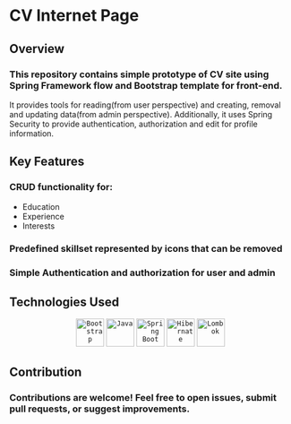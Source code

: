 # CV Internet Page

## Overview
### This repository contains simple prototype of CV site using Spring Framework flow and Bootstrap template for front-end. 
It provides tools for reading(from user perspective) and creating, removal and updating data(from admin perspective).
Additionally, it uses Spring Security to provide authentication, authorization and edit for profile information.

## Key Features
### CRUD functionality for:
   - Education
   - Experience
   - Interests
### Predefined skillset represented by icons that can be removed
### Simple Authentication and authorization for user and admin

## Technologies Used
<div align="center">
	<code><img width="50" src="https://user-images.githubusercontent.com/25181517/183898054-b3d693d4-dafb-4808-a509-bab54cf5de34.png" alt="Bootstrap" title="Bootstrap"/></code>
	<code><img width="50" src="https://user-images.githubusercontent.com/25181517/117201156-9a724800-adec-11eb-9a9d-3cd0f67da4bc.png" alt="Java" title="Java"/></code>
	<code><img width="50" src="https://user-images.githubusercontent.com/25181517/183891303-41f257f8-6b3d-487c-aa56-c497b880d0fb.png" alt="Spring Boot" title="Spring Boot"/></code>
	<code><img width="50" src="https://user-images.githubusercontent.com/25181517/117207493-49665200-adf4-11eb-808e-a9c0fcc2a0a0.png" alt="Hibernate" title="Hibernate"/></code>
	<code><img width="50" src="https://user-images.githubusercontent.com/25181517/190229463-87fa862f-ccf0-48da-8023-940d287df610.png" alt="Lombok" title="Lombok"/></code>
</div>

## Contribution
### Contributions are welcome! Feel free to open issues, submit pull requests, or suggest improvements.
